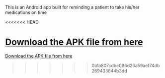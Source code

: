 This is an Android app built for reminding a patient to take his/her medications on time

<<<<<<< HEAD

[Download the APK file from here](https://github.com/jestinjoshi/ReMedy/blob/master/apk/app-debug.apk?raw=true)
=======
<a href="google.com">Download the APK file from here</a>
>>>>>>> 0a1a807cdbe086d26a59aef74db269433644b3dd
